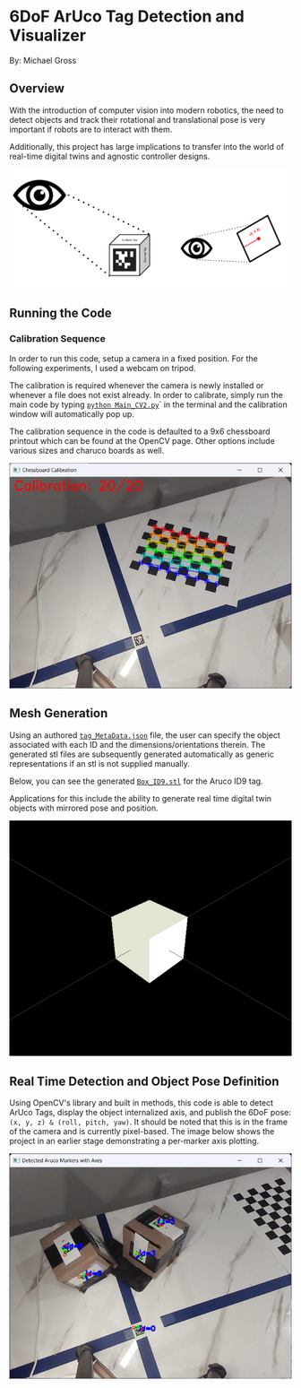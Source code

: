 # 6DoF ArUco Tag Detection and Visualizer

By: Michael Gross

## Overview

With the introduction of computer vision into modern robotics, the need to detect objects and track their rotational and translational pose is very important if robots are to interact with them.

Additionally, this project has large implications to transfer into the world of real-time digital twins and agnostic controller designs.

![Camera View of Markers](Images/FiducialMarker_Pipeline.png)

## Running the Code

### Calibration Sequence

In order to run this code, setup a camera in a fixed position. For the following experiments, I used a webcam on tripod.

The calibration is required whenever the camera is newly installed or whenever a file does not exist already. In order to calibrate, simply run the main code by typing [`python Main_CV2.py`](Main_CV2.py)` in the terminal and the calibration window will automatically pop up.

The calibration sequence in the code is defaulted to a 9x6 chessboard printout which can be found at the OpenCV page. Other options include various sizes and charuco boards as well.

![Calibration Sequence](Images/chess_calibration_process.png)

## Mesh Generation

Using an authored [`tag_MetaData.json`](ArucoTag/MeshGeneration/tag_MetaData.json) file, the user can specify the object associated with each ID and the dimensions/orientations therein. The generated stl files are subsequently generated automatically as generic representations if an stl is not supplied manually.

Below, you can see the generated [`Box_ID9.stl`](ArucoTag/MeshGeneration/STL_files/Box_ID9.stl) for the Aruco ID9 tag.

Applications for this include the ability to generate real time digital twin objects with mirrored pose and position.

![Box_ID9](Images/Box9.png)

## Real Time Detection and Object Pose Definition

Using OpenCV's library and built in methods, this code is able to detect ArUco Tags, display the object internalized axis, and publish the 6DoF pose: `(x, y, z) & (roll, pitch, yaw)`. It should be noted that this is in the frame of the camera and is currently pixel-based. The image below shows the project in an earlier stage demonstrating a per-marker axis plotting.

![Detected Markers](Images/detected_markers_with_axis.png)